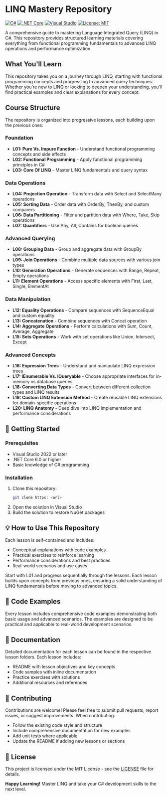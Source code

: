 # LINQ Mastery Repository

[![C#](https://img.shields.io/badge/C%23-239120?style=for-the-badge&logo=c-sharp&logoColor=white)](https://docs.microsoft.com/en-us/dotnet/csharp/)
[![.NET Core](https://img.shields.io/badge/.NET-5C2D91?style=for-the-badge&logo=.net&logoColor=white)](https://dotnet.microsoft.com/)
[![Visual Studio](https://img.shields.io/badge/Visual%20Studio-5C2D91.svg?style=for-the-badge&logo=visual-studio&logoColor=white)](https://visualstudio.microsoft.com/)
[![License: MIT](https://img.shields.io/badge/License-MIT-yellow.svg?style=for-the-badge)](https://opensource.org/licenses/MIT)

A comprehensive guide to mastering Language Integrated Query (LINQ) in C#. This repository provides structured learning materials covering everything from functional programming fundamentals to advanced LINQ operations and performance optimization.

##  What You'll Learn

This repository takes you on a journey through LINQ, starting with functional programming concepts and progressing to advanced query techniques. Whether you're new to LINQ or looking to deepen your understanding, you'll find practical examples and clear explanations for every concept.

##  Course Structure

The repository is organized into progressive lessons, each building upon the previous ones:

### Foundation
- **L01: Pure Vs. Impure Function** - Understand functional programming concepts and side effects
- **L02: Functional Programming** - Apply functional programming principles in C#
- **L03: Core Of LINQ** - Master LINQ fundamentals and query syntax

### Data Operations
- **L04: Projection Operation** - Transform data with Select and SelectMany operations
- **L05: Sorting Data** - Order data with OrderBy, ThenBy, and custom comparers
- **L06: Data Partitioning** - Filter and partition data with Where, Take, Skip operations
- **L07: Quantifiers** - Use Any, All, Contains for boolean queries

### Advanced Querying
- **L08: Grouping Data** - Group and aggregate data with GroupBy operations
- **L09: Join Operations** - Combine multiple data sources with various join types
- **L10: Generation Operations** - Generate sequences with Range, Repeat, Empty operations
- **L11: Element Operations** - Access specific elements with First, Last, Single, ElementAt

### Data Manipulation
- **L12: Equality Operations** - Compare sequences with SequenceEqual and custom equality
- **L13: Concatenation** - Combine sequences with Concat operation
- **L14: Aggregate Operations** - Perform calculations with Sum, Count, Average, Aggregate
- **L15: Sets Operations** - Work with set operations like Union, Intersect, Except

### Advanced Concepts
- **L16: Expression Trees** - Understand and manipulate LINQ expression trees
- **L17: IEnumerable Vs. IQueryable** - Choose appropriate interfaces for in-memory vs database queries
- **L18: Converting Data Types** - Convert between different collection types and LINQ results
- **L19: Custom LINQ Extension Method** - Create reusable LINQ extensions for domain-specific operations
- **L20: LINQ Anatomy** - Deep dive into LINQ implementation and performance considerations

## 🚀 Getting Started

### Prerequisites
- Visual Studio 2022 or later
- .NET Core 6.0 or higher
- Basic knowledge of C# programming

### Installation
1. Clone this repository:
   ```bash
   git clone https: <url>
   ```
2. Open the solution in Visual Studio
3. Build the solution to restore NuGet packages

## 💡 How to Use This Repository

Each lesson is self-contained and includes:
- Conceptual explanations with code examples
- Practical exercises to reinforce learning
- Performance considerations and best practices
- Real-world scenarios and use cases

Start with L01 and progress sequentially through the lessons. Each lesson builds upon concepts from previous ones, ensuring a solid understanding of LINQ fundamentals before moving to advanced topics.

## 🔧 Code Examples

Every lesson includes comprehensive code examples demonstrating both basic usage and advanced scenarios. The examples are designed to be practical and applicable to real-world development scenarios.

## 📖 Documentation

Detailed documentation for each lesson can be found in the respective lesson folders. Each lesson includes:
- README with lesson objectives and key concepts
- Code samples with inline documentation
- Practice exercises with solutions
- Additional resources and references

## 🤝 Contributing

Contributions are welcome! Please feel free to submit pull requests, report issues, or suggest improvements. When contributing:
- Follow the existing code style and structure
- Include comprehensive documentation for new examples
- Add unit tests where applicable
- Update the README if adding new lessons or sections

## 📄 License

This project is licensed under the MIT License - see the [LICENSE](LICENSE) file for details.

**Happy Learning!** Master LINQ and take your C# development skills to the next level.
